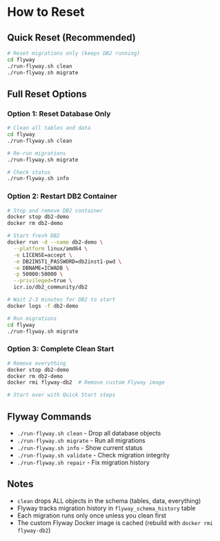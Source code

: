 # How to Reset

## Quick Reset (Recommended)

```bash
# Reset migrations only (keeps DB2 running)
cd flyway
./run-flyway.sh clean
./run-flyway.sh migrate
```

## Full Reset Options

### Option 1: Reset Database Only
```bash
# Clean all tables and data
cd flyway
./run-flyway.sh clean

# Re-run migrations
./run-flyway.sh migrate

# Check status
./run-flyway.sh info
```

### Option 2: Restart DB2 Container
```bash
# Stop and remove DB2 container
docker stop db2-demo
docker rm db2-demo

# Start fresh DB2
docker run -d --name db2-demo \
  --platform linux/amd64 \
  -e LICENSE=accept \
  -e DB2INST1_PASSWORD=db2inst1-pwd \
  -e DBNAME=ICWADB \
  -p 50000:50000 \
  --privileged=true \
  icr.io/db2_community/db2

# Wait 2-3 minutes for DB2 to start
docker logs -f db2-demo

# Run migrations
cd flyway
./run-flyway.sh migrate
```

### Option 3: Complete Clean Start
```bash
# Remove everything
docker stop db2-demo
docker rm db2-demo
docker rmi flyway-db2  # Remove custom Flyway image

# Start over with Quick Start steps
```

## Flyway Commands

- `./run-flyway.sh clean` - Drop all database objects
- `./run-flyway.sh migrate` - Run all migrations
- `./run-flyway.sh info` - Show current status
- `./run-flyway.sh validate` - Check migration integrity
- `./run-flyway.sh repair` - Fix migration history

## Notes

- `clean` drops ALL objects in the schema (tables, data, everything)
- Flyway tracks migration history in `flyway_schema_history` table
- Each migration runs only once unless you clean first
- The custom Flyway Docker image is cached (rebuild with `docker rmi flyway-db2`)